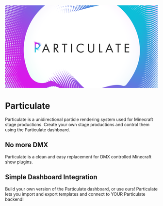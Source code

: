 ![Aelysium Wordmark Image](https://github.com/Aelysium-Group/.github/blob/main/images/particulate-wordmark.png?raw=true)

# Particulate
Particulate is a unidirectional particle rendering system used for Minecraft stage productions.
Create your own stage productions and control them using the Particulate dashboard.

## No more DMX
Particulate is a clean and easy replacement for DMX controlled Minecraft show plugins.

## Simple Dashboard Integration
Build your own version of the Particulate dashboard, or use ours!
Particulate lets you import and export templates and connect to YOUR Particulate backend!
